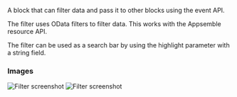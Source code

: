 A block that can filter data and pass it to other blocks using the event API.

The filter uses OData filters to filter data. This works with the Appsemble resource API.

The filter can be used as a search bar by using the highlight parameter with a string field.

### Images

![Filter screenshot](https://gitlab.com/appsemble/appsemble/-/raw/0.34.1-test.6/config/assets/filter.png)
![Filter screenshot](https://gitlab.com/appsemble/appsemble/-/raw/0.34.1-test.6/config/assets/filter-search-bar.png)
